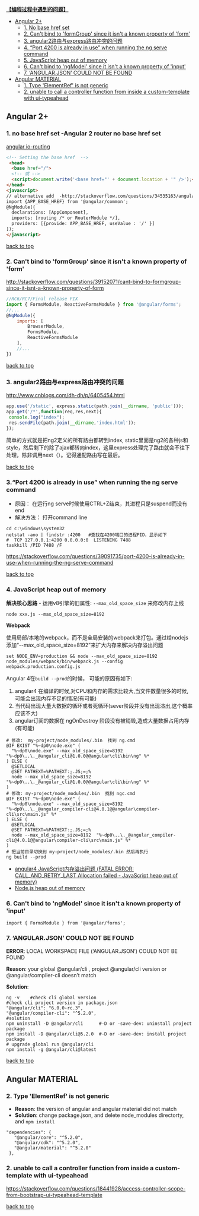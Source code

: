 [**【编程过程中遇到的问题】**](#top)

- [Angular 2+](#angular)
  - [1. No base href set](#no-base-href-set)
  - [2. Can't bind to 'formGroup' since it isn't a known property of 'form'](#Cannot-bind-to-formGroup)
  - [3. angular2路由与express路由冲突的问题](#angular2路由与express路由冲突的问题)
  - [4. “Port 4200 is already in use” when running the ng serve command](#port4200)
  - [5. JavaScript heap out of memory](#JavaScript)
  - [6. Can't bind to 'ngModel' since it isn't a known property of 'input'](#input)
  - [7. ‘ANGULAR.JSON’ COULD NOT BE FOUND](#COULD-NOT-BE-FOUND)
- [Angular MATERIAL](#angularM)
  - [1. Type 'ElementRef' is not generic](#ElementRef)
  - [2. unable to call a controller function from inside a custom-template with ui-typeahead](#ui-typeahead)

<h2 id="angular">Angular 2+</h2>

<h3 id="no-base-href-set">1. no base href set -Angular 2 router no base href set</h3>

[angular io-routing](https://angular.io/docs/ts/latest/guide/router.html)

```html
<!-- Setting the base href  -->
 <head>
  <base href="/">
  <!-- 或 --> 
  <script>document.write('<base href="' + document.location + '" />');</script>
</head>
<javascript>
// alternative add  -http://stackoverflow.com/questions/34535163/angular-2-router-no-base-href-set
import {APP_BASE_HREF} from '@angular/common';
@NgModule({
  declarations: [AppComponent],
  imports: [routing /* or RouterModule */], 
  providers: [{provide: APP_BASE_HREF, useValue : '/' }]
]); 
</javascript>
```
 
 [back to top](#top)
 
<h3 id="Cannot-bind-to-formGroup">2. Can't bind to 'formGroup' since it isn't a known property of 'form'</h3>

http://stackoverflow.com/questions/39152071/cant-bind-to-formgroup-since-it-isnt-a-known-property-of-form

```javascript
//RC6/RC7/Final release FIX
import { FormsModule, ReactiveFormsModule } from '@angular/forms';
//...
@NgModule({
    imports: [
        BrowserModule,
        FormsModule,
        ReactiveFormsModule
    ],
    //...
})
```

 [back to top](#top)
 
 <h3 id="angular2路由与express路由冲突的问题">3. angular2路由与express路由冲突的问题</h3>
 
 http://www.cnblogs.com/dh-dh/p/6405454.html
 
 ```javascript
app.use('/static', express.static(path.join(__dirname, 'public')));
app.get('/*',function(req,res,next){
  console.log("index");
  res.sendFile(path.join(__dirname,'index.html'));
});
```
 
简单的方式就是把ng2定义的所有路由都转到index, static里面是ng2的各种js和style，然后剩下的除了ajax都转向index，这里express处理完了路由就会不往下处理，除非调用next（）。记得通配路由写在最后。
 
[back to top](#top)
 
<h3 id="port4200">3.“Port 4200 is already in use” when running the ng serve command</h3>

- 原因： 在运行ng serve时候使用CTRL+Z结束，其进程只是suspend而没有end
- 解决方法： 打开command line

```shell
cd c:\windows\system32
netstat -ano | findstr :4200   #查找在4200端口的进程PID，显示如下
#  TCP 127.0.0.1:4200 0.0.0.0:0  LISTENING 7488
taskkill /PID 7488 /F
```

https://stackoverflow.com/questions/39091735/port-4200-is-already-in-use-when-running-the-ng-serve-command

[back to top](#top)

<h3 id="JavaScript">4. JavaScript heap out of memory</h3>

**解决核心思路** - 运用v8引擎的旧属性: `--max_old_space_size` 来修改内存上线

`node xxx.js --max_old_space_size=8192`

**Webpack**

使用局部/本地的webpack，而不是全局安装的webpack来打包。通过给nodejs添加“--max_old_space_size=8192”来扩大内存来解决内存溢出问题

`set NODE_ENV=production && node --max_old_space_size=8192 node_modules/webpack/bin/webpack.js --config webpack.production.config.js`

Angular 4在`build --prod`的时候， 可能的原因有如下:

1. angular4 在编译的时候,对CPU和内存的需求比较大,当文件数量很多的时候,可能会出现内存不足的情况(有可能)
2. 当代码出现大量大数据的循环或者死循环(sever阶段并没有出现溢出,这个概率应该不大)
3. angular订阅的数据在 ngOnDestroy 阶段没有被销毁,造成大量数据占用内存(有可能)

```shell
# 修改:  my-project/node_modules/.bin  找到 ng.cmd 
@IF EXIST "%~dp0\node.exe" (
  "%~dp0\node.exe" --max_old_space_size=8192  "%~dp0\..\._@angular_cli@1.0.0@@angular\cli\bin\ng" %*
) ELSE (
  @SETLOCAL
  @SET PATHEXT=%PATHEXT:;.JS;=;%
  node --max_old_space_size=8192  "%~dp0\..\._@angular_cli@1.0.0@@angular\cli\bin\ng" %*
)
# 修改: my-project/node_modules/.bin  找到 ngc.cmd 
@IF EXIST "%~dp0\node.exe" (
  "%~dp0\node.exe" --max_old_space_size=8192  "%~dp0\..\._@angular_compiler-cli@4.0.1@@angular\compiler-cli\src\main.js" %*
) ELSE (
  @SETLOCAL
  @SET PATHEXT=%PATHEXT:;.JS;=;%
  node --max_old_space_size=8192  "%~dp0\..\._@angular_compiler-cli@4.0.1@@angular\compiler-cli\src\main.js" %*
)
# 把当前目录切换到 my-project/node_modules/.bin 然后再执行
ng build --prod
```

- [angular4 JavaScript内存溢出问题 (FATAL ERROR: CALL_AND_RETRY_LAST Allocation failed - JavaScript heap out of memory)
](https://www.cnblogs.com/liugang-vip/p/6857595.html)
- [Node.js heap out of memory](https://stackoverflow.com/questions/38558989/node-js-heap-out-of-memory)

<h3 id="input">6. Can't bind to 'ngModel' since it isn't a known property of 'input'</h3>

`import { FormsModule } from '@angular/forms';`


<h3 id="COULD-NOT-BE-FOUND">7. ‘ANGULAR.JSON’ COULD NOT BE FOUND</h3>

**ERROR**: LOCAL WORKSPACE FILE (‘ANGULAR.JSON’) COULD NOT BE FOUND

**Reason**: your global @angular/cli , project @angular/cli version or @angular/compiler-cli doesn’t match

**Solution**:

```shell
ng -v    #check cli global version
#check cli project version in package.json
"@angular/cli": "6.0.0-rc.3",
"@angular/compiler-cli": "^5.2.0",
#solution
npm uninstall -D @angular/cli      #-D or -save-dev: uninstall project package
npm install -D @angular/cli@5.2.0  #-D or -save-dev: install project package
# upgrade global run @angular/cli
npm install -g @angular/cli@latest
```

[back to top](#top)

<h2 id="angularM">Angular MATERIAL</h2>

<h3 id="ElementRef">2. Type 'ElementRef' is not generic</h3>

- **Reason**: the version of angular and angular material did not match
- **Solution**: change package.json, and delete node_modules directorty, and `npm install`

```
"dependencies": {
   "@angular/core": "^5.2.0",
   "@angular/cdk": "^5.2.0",
   "@angular/material": "^5.2.0"    
 },
```

<h3 id="ui-typeahead">2. unable to call a controller function from inside a custom-template with ui-typeahead</h3>

https://stackoverflow.com/questions/18441928/access-controller-scope-from-bootstrap-ui-typeahead-template

[back to top](#top)
